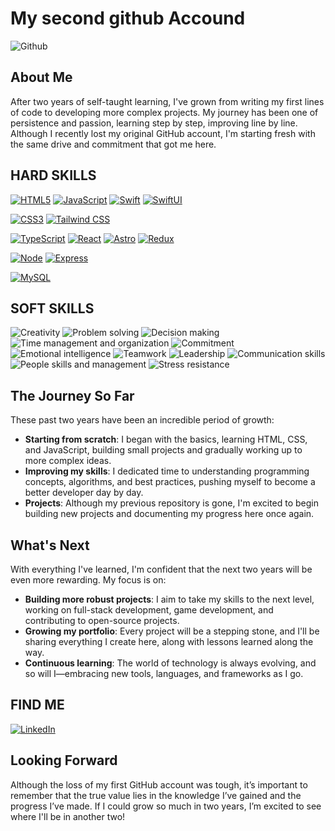 # My second github Accound

![Github](https://github-readme-stats.vercel.app/api?username=angelbcdev&custom_title=Angel%20Bernechea%20Github%20Stats&show_icons=true&title_color=283e4a&icon_color=283e4a&include_all_commits=true&bg_color=f0f0f0)

## About Me

After two years of self-taught learning, I've grown from writing my first lines of code to developing more complex projects. My journey has been one of persistence and passion, learning step by step, improving line by line. Although I recently lost my original GitHub account, I'm starting fresh with the same drive and commitment that got me here. 
## HARD SKILLS
[![HTML5](https://img.shields.io/badge/HTML5-E34F26?style=for-the-badge&logo=html5&logoColor=black&labelColor=f0f0f0)]()
[![JavaScript](https://img.shields.io/badge/JavaScript-F7DF1E?style=for-the-badge&logo=javascript&logoColor=black&labelColor=f0f0f0)]()
[![Swift](https://img.shields.io/badge/Swift-F05138?style=for-the-badge&logo=swift&logoColor=white)]()
[![SwiftUI](https://img.shields.io/badge/SwiftUI-0D94F5?style=for-the-badge&logo=swift&logoColor=white)]()



[![CSS3](https://img.shields.io/badge/CSS3-1572B6?style=for-the-badge&logo=css3&logoColor=black&labelColor=f0f0f0)]()
[![Tailwind CSS](https://img.shields.io/badge/Tailwind%20CSS-38B2AC?style=for-the-badge&logo=tailwind-css&logoColor=white)]()

[![TypeScript](https://img.shields.io/badge/TypeScript-007ACC?style=for-the-badge&logo=typescript&logoColor=black&labelColor=f0f0f0)]()
[![React](https://img.shields.io/badge/React-20232A?style=for-the-badge&logo=react&logoColor=61DAFB)]()
[![Astro](https://img.shields.io/badge/Astro-FF5D00?style=for-the-badge&logo=astro&logoColor=white)]()
[![Redux](https://img.shields.io/badge/Redux-593D88?style=for-the-badge&logo=redux&logoColor=black)]()

[![Node](https://img.shields.io/badge/Node.JS-339933?style=for-the-badge&logo=node.js&logoColor=black&labelColor=f0f0f0)]()
[![Express](https://img.shields.io/badge/Express.js-404D59?style=for-the-badge)]()

[![MySQL](https://img.shields.io/badge/MySQL-4479A1?style=for-the-badge&logo=mysql&logoColor=black&labelColor=f0f0f0)]()


## SOFT SKILLS
![Creativity](https://img.shields.io/badge/Creativity-f0f0f0?style=for-the-badge)
![Problem solving](https://img.shields.io/badge/Problem%20solving-f0f0f0?style=for-the-badge)
![Decision making](https://img.shields.io/badge/Decision%20making-f0f0f0?style=for-the-badge)
![Time management and organization](https://img.shields.io/badge/Time%20management%20and%20organization-f0f0f0?style=for-the-badge)
![Commitment](https://img.shields.io/badge/Commitment-f0f0f0?style=for-the-badge)
![Emotional intelligence](https://img.shields.io/badge/Emotional%20intelligence-f0f0f0?style=for-the-badge)
![Teamwork](https://img.shields.io/badge/Teamwork-f0f0f0?style=for-the-badge)
![Leadership](https://img.shields.io/badge/Leadership-f0f0f0?style=for-the-badge)
![Communication skills](https://img.shields.io/badge/Communication%20skills-f0f0f0?style=for-the-badge)
![People skills and management](https://img.shields.io/badge/People%20skills%20and%20management-f0f0f0?style=for-the-badge)
![Stress resistance](https://img.shields.io/badge/Stress%20resistance-f0f0f0?style=for-the-badge)

## The Journey So Far

These past two years have been an incredible period of growth:
- **Starting from scratch**: I began with the basics, learning HTML, CSS, and JavaScript, building small projects and gradually working up to more complex ideas.
- **Improving my skills**: I dedicated time to understanding programming concepts, algorithms, and best practices, pushing myself to become a better developer day by day.
- **Projects**: Although my previous repository is gone, I'm excited to begin building new projects and documenting my progress here once again.

## What's Next

With everything I've learned, I'm confident that the next two years will be even more rewarding. My focus is on:
- **Building more robust projects**: I aim to take my skills to the next level, working on full-stack development, game development, and contributing to open-source projects.
- **Growing my portfolio**: Every project will be a stepping stone, and I'll be sharing everything I create here, along with lessons learned along the way.
- **Continuous learning**: The world of technology is always evolving, and so will I—embracing new tools, languages, and frameworks as I go.

## FIND ME
[![LinkedIn](https://img.shields.io/badge/LinkedIn-Angel_Bernechea-0077B5?style=for-the-badge&logo=linkedin&logoColor=black&labelColor=f0f0f0)](https://www.linkedin.com/in/angel-bernechea/)

## Looking Forward

Although the loss of my first GitHub account was tough, it’s important to remember that the true value lies in the knowledge I’ve gained and the progress I’ve made. If I could grow so much in two years, I’m excited to see where I'll be in another two!


